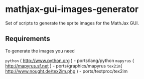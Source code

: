 mathjax-gui-images-generator
============================

Set of scripts to generate the sprite images for the MathJax GUI.

## Requirements

To generate the images you need

`python` ( http://www.python.org ) - ports/lang/python
`mapyrus` ( http://mapyrus.sf.net ) - ports/graphics/mapyrus
`tex2im`( http://www.nought.de/tex2im.php ) - ports/textproc/tex2im
